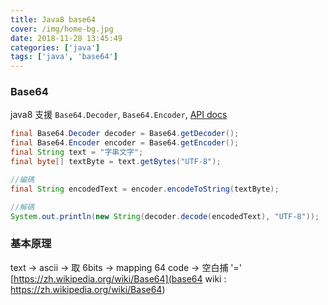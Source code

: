 ```yaml
---
title: Java8 base64
cover: /img/home-bg.jpg
date: 2018-11-28 13:45:49
categories: ['java']
tags: ['java', 'base64']
---
```

### Base64 
java8 支援 `Base64.Decoder`, `Base64.Encoder`, [API docs](https://docs.oracle.com/javase/8/docs/api/java/util/Base64.html)
```java
final Base64.Decoder decoder = Base64.getDecoder();
final Base64.Encoder encoder = Base64.getEncoder();
final String text = "字串文字";
final byte[] textByte = text.getBytes("UTF-8");

//編碼
final String encodedText = encoder.encodeToString(textByte);

//解碼
System.out.println(new String(decoder.decode(encodedText), "UTF-8"));
```

### 基本原理
text -> ascii -> 取 6bits -> mapping 64 code -> 空白捕 '='
[https://zh.wikipedia.org/wiki/Base64](base64 wiki : https://zh.wikipedia.org/wiki/Base64)
